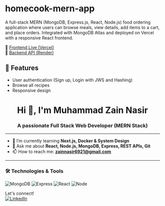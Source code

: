 # homecook-mern-app
A full-stack MERN (MongoDB, Express.js, React, Node.js) food ordering application where users can browse meals, view details, add items to a cart, and place orders. Integrated with MongoDB Atlas and deployed on Vercel with a responsive React frontend.

🔗 [Frontend Live (Vercel)](https://homecook-mern-app.vercel.app/)  
🔗 [Backend API (Render)](https://homecook-api.onrender.com)

## 🚀 Features
- User authentication (Sign up, Login with JWS and Hashing)
- Browse all recipes
- Responsive design

<h1 align="center">Hi 👋, I'm Muhammad Zain Nasir</h1>
<h3 align="center">A passionate Full Stack Web Developer (MERN Stack)</h3>

---

- 🌱 I’m currently learning **Next.js, Docker & System Design**
- 💬 Ask me about **React, Node.js, MongoDB, Express, REST APIs, Git**
- 📫 How to reach me: **zainnasir6921@gmail.com**

---

### 🛠️ Technologies & Tools

![MongoDB](https://img.shields.io/badge/MongoDB-4EA94B?style=for-the-badge&logo=mongodb&logoColor=white)
![Express](https://img.shields.io/badge/Express.js-303030?style=for-the-badge&logo=express&logoColor=white)
![React](https://img.shields.io/badge/React-20232A?style=for-the-badge&logo=react&logoColor=61DAFB)
![Node](https://img.shields.io/badge/Node.js-339933?style=for-the-badge&logo=nodedotjs&logoColor=white)


Let's connect!  
[![LinkedIn](https://img.shields.io/badge/LinkedIn-blue?style=for-the-badge&logo=linkedin)](www.linkedin.com/in/muhammad-zain-nasir-811303365)

